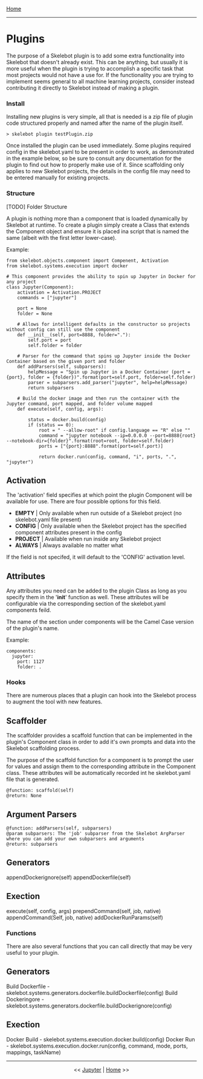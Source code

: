 [Home](index.md)

---

# Plugins

The purpose of a Skelebot plugin is to add some extra functionality into Skelebot that doesn't already exist. This can be anything, but usually it is more useful when the plugin is trying to accomplish a specific task that most projects would not have a use for. If the functionality you are trying to implement seems general to all machine learning projects, consider instead contributing it directly to Skelebot instead of making a plugin.

### Install
Installing new plugins is very simple, all that is needed is a zip file of plugin code structured properly and named after the name of the plugin itself.

```
> skelebot plugin testPlugin.zip
```

Once installed the plugin can be used immediately. Some plugins required config in the skelebot.yaml to be present in order to work, as demonstrated in the example below, so be sure to consult any documentation for the plugin to find out how to properly make use of it. Since scaffolding only applies to new Skelebot projects, the details in the config file may need to be entered manually for existing projects.

### Structure

[TODO] Folder Structure

A plugin is nothing more than a component that is loaded dynamically by Skelebot at runtime. To create a plugin simply create a Class that extends the Component object and ensure it is placed ina script that is named the same (albeit with the first letter lower-case).

Example:
```
from skelebot.objects.component import Compenent, Activation
from skelebot.systems.execution import docker

# This component provides the ability to spin up Jupyter in Docker for any project
class Jupyter(Component):
    activation = Activation.PROJECT
    commands = ["jupyter"]

    port = None
    folder = None

    # Allows for intelligent defaults in the constructor so projects without config can still use the component
    def __init__(self, port=8888, folder="."):
        self.port = port
        self.folder = folder

    # Parser for the command that spins up Jupyter inside the Docker Container based on the given port and folder
    def addParsers(self, subparsers):
        helpMessage = "Spin up Jupyter in a Docker Container (port = {port}, folder = {folder})".format(port=self.port, folder=self.folder)
        parser = subparsers.add_parser("jupyter", help=helpMessage)
        return subparsers

    # Build the docker image and then run the container with the Jupyter command, port mapped, and folder volume mapped
    def execute(self, config, args):

        status = docker.build(config)
        if (status == 0):
            root = " --allow-root" if config.language == "R" else ""
            command = "jupyter notebook --ip=0.0.0.0 --port=8888{root} --notebook-dir={folder}".format(root=root, folder=self.folder)
            ports = ["{port}:8888".format(port=self.port)]

            return docker.run(config, command, "i", ports, ".", "jupyter")
```

## Activation

The 'activation' field specifies at which point the plugin Component will be available for use. There are four possible options for this field.

- **EMPTY** | Only available when run outside of a Skelebot project (no skelebot.yaml file present)
- **CONFIG** | Only available when the Skelebot project has the specified component attributes present in the config
- **PROJECT** | Available when run inside any Skelebot project
- **ALWAYS** | Always available no matter what

If the field is not specifed, it will default to the 'CONFIG' activation level.

## Attributes

Any attributes you need can be added to the plugin Class as long as you specify them in the '__init__' function as well. These attributes will be configurable via the corresponding section of the skelebot.yaml components feild.

The name of the section under components will be the Camel Case version of the plugin's name.

Example:
```
components:
  jupyter:
    port: 1127
    folder: .
```

### Hooks

There are numerous places that a plugin can hook into the Skelebot process to augment the tool with new features.

## Scaffolder

The scaffolder provides a scaffold function that can be implemented in the plugin's Component class in order to add it's own prompts and data into the Skelebot scaffolding process.

The purpose of the scaffold function for a component is to prompt the user for values and assign them to the corresponding attribute in the Component class. These attributes will be automatically recorded int he skelebot.yaml file that is generated.

```
@function: scaffold(self)
@return: None
```

## Argument Parsers

```
@function: addParsers(self, subparsers)
@param subparsers: The 'job' subparser from the Skelebot ArgParser where you can add your own subparsers and arguments
@return: subparsers
```

## Generators
appendDockerignore(self)
appendDockerfile(self)

## Exection
execute(self, config, args)
prependCommand(self, job, native)
appendCommand(Self, job, native)
addDockerRunParams(self)

### Functions

There are also several functions that you can call directly that may be very useful to your plugin.

## Generators
Build Dockerfile - skelebot.systems.generators.dockerfile.buildDockerfile(config)
Build Dockeringore - skelebot.systems.generators.dockerfile.buildDockerignore(config)

## Exection
Docker Build - skelebot.systems.execution.docker.build(config)
Docker Run - skelebot.systems.execution.docker.run(config, command, mode, ports, mappings, taskName)

---

<center><< <a href="jupyter.html">Jupyter</a>  |  <a href="index.html">Home</a> >></center>
